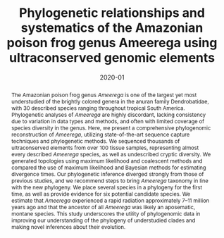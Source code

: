 ---
abstract: The Amazonian poison frog genus *Ameerega* is one of the largest yet most understudied of the brightly colored genera in the anuran family Dendrobatidae, with 30 described species ranging throughout tropical South America. Phylogenetic analyses of *Ameerega* are highly discordant, lacking consistency due to variation in data types and methods, and often with limited coverage of species diversity in the genus. Here, we present a comprehensive phylogenomic reconstruction of *Ameerega*, utilizing state-of-the-art sequence capture techniques and phylogenetic methods. We sequenced thousands of ultraconserved elements from over 100 tissue samples, representing almost every described *Ameerega* species, as well as undescribed cryptic diversity. We generated topologies using maximum likelihood and coalescent methods and compared the use of maximum likelihood and Bayesian methods for estimating divergence times. Our phylogenetic inference diverged strongly from those of previous studies, and we recommend steps to bring *Ameerega* taxonomy in line with the new phylogeny. We place several species in a phylogeny for the first time, as well as provide evidence for six potential candidate species. We estimate that *Ameerega* experienced a rapid radiation approximately 7–11 million years ago and that the ancestor of all *Ameerega* was likely an aposematic, montane species. This study underscores the utility of phylogenomic data in improving our understanding of the phylogeny of understudied clades and making novel inferences about their evolution.  

authors:
- Wilson, G.X.
- French, C.M.
- Twomey, E.M.
- Chávez, G.
- Prates, I
- von May, R.
- la Riva, I.D.
- Lötters, S.
- Reichle, S.
- Serrano-Rojas, S.J.
- Whitworth, A.
- Brown, J.L.

date: 2020-01
doi: "https://doi.org/10.1016/j.ympev.2019.106638"
featured: false
image:
  caption: ''
  focal_point: ""
  preview_only: false
projects: []
publication: '*Molecular Phylogenetics and Evolution* (142, 106638)'
publication_short: ""
publication_types:
  - "2"
publishDate: 2020-01
slides: ""
summary: ""
tags:
- Published
- Systematics
- Phylogeny
- Frogs
title: "Phylogenetic relationships and systematics of the Amazonian poison frog genus Ameerega using ultraconserved genomic elements"
url_code: ""
url_dataset: ""
url_pdf: "publication/MPE_2020_ameerega-phylogeny/guillory2020.pdf"
url_poster: ""
url_project: ""
url_slides: ""
url_source: ""
url_video: ""
---